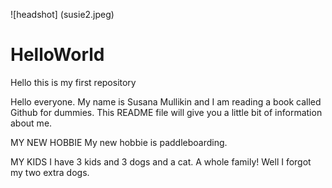 ![headshot] (susie2.jpeg)
# HelloWorld
Hello this is my first repository

Hello everyone. My name is Susana Mullikin and I am reading a book called Github for dummies. This README file will give you a little bit of information about me. 

MY NEW HOBBIE
My new hobbie is paddleboarding. 

MY KIDS
I have 3 kids and 3 dogs and a cat. A whole family!
Well I forgot my two extra dogs.
